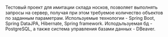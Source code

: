 Тестовый проект для имитации склада носков, позволяет выполнять запросы на сервер, получая при этом требуемое количество объектов по заданным параметрам. Используемые технологии - Spring Boot, Spring DataJPA, Hibernate, Spring framework. Исподъльзуемая бд - PostgreSQL, а также cистема управления базами данных - DBeaver.
